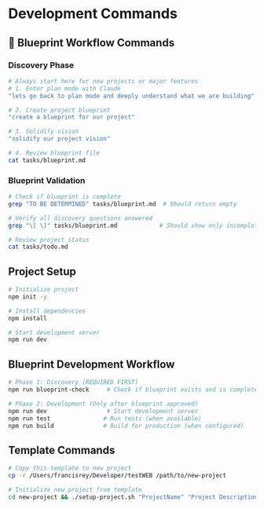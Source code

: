 # Development Commands

## 🎯 Blueprint Workflow Commands

### Discovery Phase
```bash
# Always start here for new projects or major features
# 1. Enter plan mode with Claude
"lets go back to plan mode and deeply understand what we are building"

# 2. Create project blueprint  
"create a blueprint for our project"

# 3. Solidify vision
"solidify our project vision"

# 4. Review blueprint file
cat tasks/blueprint.md
```

### Blueprint Validation
```bash
# Check if blueprint is complete
grep "TO BE DETERMINED" tasks/blueprint.md  # Should return empty

# Verify all discovery questions answered
grep "\[ \]" tasks/blueprint.md            # Should show only incomplete tasks

# Review project status
cat tasks/todo.md
```

## Project Setup
```bash
# Initialize project
npm init -y

# Install dependencies
npm install

# Start development server
npm run dev
```

## Blueprint Development Workflow
```bash
# Phase 1: Discovery (REQUIRED FIRST)
npm run blueprint-check     # Check if blueprint exists and is complete

# Phase 2: Development (Only after blueprint approved)
npm run dev                 # Start development server
npm run test               # Run tests (when available)
npm run build              # Build for production (when configured)
```

## Template Commands
```bash
# Copy this template to new project
cp -r /Users/francisrey/Developer/testWEB /path/to/new-project

# Initialize new project from template
cd new-project && ./setup-project.sh "ProjectName" "Project Description"
```
